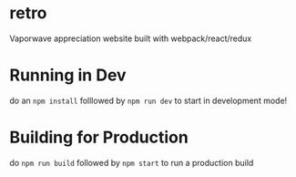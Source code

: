 # retro
Vaporwave appreciation website built with webpack/react/redux

# Running in Dev
do an `npm install` folllowed by `npm run dev` to start in development mode!

# Building for Production
do `npm run build` followed by `npm start` to run a production build
